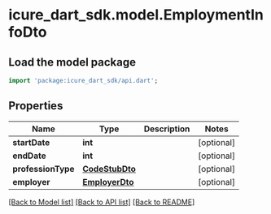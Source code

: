 # icure_dart_sdk.model.EmploymentInfoDto

## Load the model package
```dart
import 'package:icure_dart_sdk/api.dart';
```

## Properties
Name | Type | Description | Notes
------------ | ------------- | ------------- | -------------
**startDate** | **int** |  | [optional]
**endDate** | **int** |  | [optional]
**professionType** | [**CodeStubDto**](CodeStubDto.md) |  | [optional]
**employer** | [**EmployerDto**](EmployerDto.md) |  | [optional]

[[Back to Model list]](../README.md#documentation-for-models) [[Back to API list]](../README.md#documentation-for-api-endpoints) [[Back to README]](../README.md)
